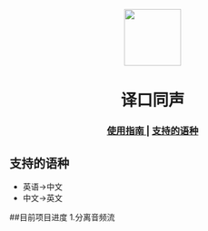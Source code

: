 <p align="center"><img src="https://s3.bmp.ovh/imgs/2022/08/01/027aa2596f7df119.png" width="100" height="100"></p>

<h1 align="center">译口同声</h1>

<div align="center">
  <h3>
    <a href="https://gitee.com/bitrace/django-chainload/tree/master#使用指南">
      使用指南
    </a>
    <span> | </span>
    <a href="https://gitee.com/bitrace/django-chainload/tree/master#支持查询的区块浏览器数据">
      支持的语种
    </a>
    
  </h3>
</div>

## 支持的语种
* 英语->中文
* 中文->英文

##目前项目进度
1.分离音频流